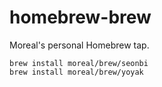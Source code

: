# homebrew-brew

Moreal's personal Homebrew tap.

```
brew install moreal/brew/seonbi
brew install moreal/brew/yoyak
```
